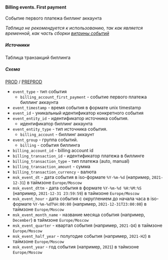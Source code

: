 #### Billing events. First payment

Событие первого платежа биллинг аккаунта

*Таблица не рекомендуется к использованию, так как является временной, как часть сборки [витрины событий](../../../../../../cdm/yt/dm_events/README.md)*

##### Источники

Таблица транзакций биллинга

##### Схема

[PROD](https://yt.yandex-team.ru/hahn/navigation?path=//home/cloud-dwh/data/prod/stg/cdm/events/billing/billing_account_first_payment)
/ [PREPROD](https://yt.yandex-team.ru/hahn/navigation?path=//home/cloud-dwh/data/preprod/stg/cdm/events/billing/billing_account_first_payment)

* `event_type` - тип события
    * `billing_account_first_payment` - событие первого платежа биллинг аккаунта
* `event_timestamp` - время события в формате unix timestamp
* `event_id` - уникальный идентификатор конкретного события
* `event_entity_id` - идентификатор источника события.
    * идентификатор биллинг аккаунта
* `event_entity_type` - тип источника события.
    * `billing_account` - биллинг аккаунт
* `event_group` - группа событий.
    * `billing` - события биллинга
* `billing_account_id` - billing account id
* `billing_transaction_id` - идентификатор платежа в биллинге
* `billing_transaction_type` - тип платежа (auto, manual)
* `billing_transaction_amount` - сумма
* `billing_transaction_currency` - валюта
* `msk_event_dt` - дата события в iso-формате `%Y-%m-%d` (например, `2021-12-31`) в таймзоне `Europe/Moscow`
* `msk_event_dttm` - дата события в формате `%Y-%m-%d %H:%M:%S` (например, `2021-12-31 23:59:59`) в таймзоне `Europe/Moscow`
* `msk_event_hour` - дата события с округлением до начала часа в iso-формате `%Y-%m-%dT%H:00:00` (например, `2021-12-31T23:00:00`) в таймзоне `Europe/Moscow`
* `msk_event_month_name` - название месяца события (например, `December`) в таймзоне `Europe/Moscow`
* `msk_event_quarter` - квартал события (например, `2021-Q4`) в таймзоне `Europe/Moscow`
* `msk_event_half_year` - полугодие события (например, `2021-H2`) в таймзоне `Europe/Moscow`
* `msk_event_year` - год события (например, `2021`) в таймзоне `Europe/Moscow`
